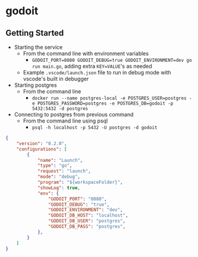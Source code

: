 # godoit

## Getting Started

- Starting the service
    - From the command line with environment variables
        - `GODOIT_PORT=8080 GODOIT_DEBUG=true GODOIT_ENVIRONMENT=dev go run main.go`, adding extra `KEY=VALUE`'s as needed
    - Example `.vscode/launch.json` file to run in debug mode with vscode's built in debugger
- Starting postgres
    - From the command line
        - `docker run --name postgres-local -e POSTGRES_USER=postgres -e POSTGRES_PASSWORD=postgres -e POSTGRES_DB=godoit -p 5432:5432 -d postgres`
- Connecting to postgres from previous command
    - From the command line using psql
        - `psql -h localhost -p 5432 -U postgres -d godoit`

```JSON
{
    "version": "0.2.0",
    "configurations": [
        {
            "name": "Launch",
            "type": "go",
            "request": "launch", 
            "mode": "debug",
            "program": "${workspaceFolder}",
            "showLog": true,
            "env": {
                "GODOIT_PORT": "8080",
                "GODOIT_DEBUG": "true",
                "GODOIT_ENVIRONMENT": "dev",
                "GODOIT_DB_HOST": "localhost",
                "GODOIT_DB_USER": "postgres",
                "GODOIT_DB_PASS": "postgres",
            },
        }
    ]
}
```